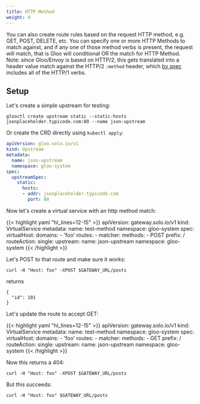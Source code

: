 ```yaml
---
title: HTTP Method
weight: 4
---
```


You can also create route rules based on the request HTTP method, e.g. GET, POST, DELETE, etc. You can specify one or
more HTTP Methods to match against, and if any one of those method verbs is present, the request will match, that is
Gloo will conditional OR the match for HTTP Method. Note: since Gloo/Envoy is based on HTTP/2, this gets translated
into a header value match against the HTTP/2 `:method` header, which [by spec](https://http2.github.io/http2-spec/#HttpRequest)
includes all of the HTTP/1 verbs.

## Setup

Let's create a simple upstream for testing: 

`glooctl create upstream static --static-hosts jsonplaceholder.typicode.com:80 --name json-upstream`

Or create the CRD directly using `kubectl apply`:
```yaml
apiVersion: gloo.solo.io/v1
kind: Upstream
metadata:
  name: json-upstream
  namespace: gloo-system
spec:
  upstreamSpec:
    static:
      hosts:
      - addr: jsonplaceholder.typicode.com
        port: 80
```

Now let's create a virtual service with an http method match: 

{{< highlight yaml "hl_lines=12-15" >}}
apiVersion: gateway.solo.io/v1
kind: VirtualService
metadata:
  name: test-method
  namespace: gloo-system
spec:
  virtualHost:
    domains:
    - 'foo'
    routes:
    - matcher:
        methods:
        - POST
        prefix: /
      routeAction:
        single:
          upstream:
            name: json-upstream
            namespace: gloo-system
{{< /highlight >}}

Let's POST to that route and make sure it works:

```shell
curl -H "Host: foo" -XPOST $GATEWAY_URL/posts
```

returns

```
{
  "id": 101
}
```

Let's update the route to accept GET:

{{< highlight yaml "hl_lines=12-15" >}}
apiVersion: gateway.solo.io/v1
kind: VirtualService
metadata:
  name: test-method
  namespace: gloo-system
spec:
  virtualHost:
    domains:
    - 'foo'
    routes:
    - matcher:
        methods:
        - GET
        prefix: /
      routeAction:
        single:
          upstream:
            name: json-upstream
            namespace: gloo-system
{{< /highlight >}}

Now this returns a 404:

```shell
curl -H "Host: foo" -XPOST $GATEWAY_URL/posts
```

But this succeeds:

```shell
curl -H "Host: foo" $GATEWAY_URL/posts
```
